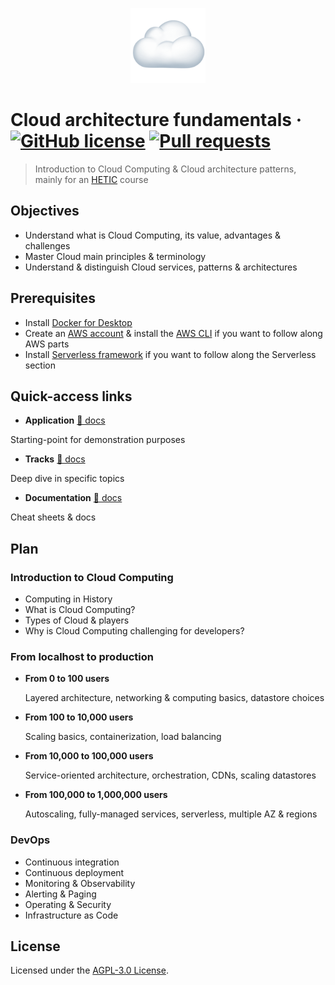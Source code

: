 <p align="center"><img src="./.github/cloud-logo.png" width="120" /></p>

# Cloud architecture fundamentals &middot; [![GitHub license](https://img.shields.io/badge/license-AGPLv3-blue)](https://github.com/greeeg/cloud-architecture-fundamentals/blob/master/LICENSE) [![Pull requests](https://img.shields.io/badge/PRs-welcome-brightgreen.svg)](https://github.com/greeeg/cloud-architecture-fundamentals/pulls)

> Introduction to Cloud Computing & Cloud architecture patterns, mainly for an [HETIC](https://www.hetic.net) course

## Objectives

- Understand what is Cloud Computing, its value, advantages & challenges
- Master Cloud main principles & terminology
- Understand & distinguish Cloud services, patterns & architectures

## Prerequisites

- Install [Docker for Desktop](https://www.docker.com/products/docker-desktop)
- Create an [AWS account](https://portal.aws.amazon.com/billing/signup) & install the [AWS CLI](https://docs.aws.amazon.com/cli/latest/userguide/install-cliv2.html) if you want to follow along AWS parts
- Install [Serverless framework](https://www.serverless.com/framework/docs/getting-started/) if you want to follow along the Serverless section

## Quick-access links

- **Application** [📖 docs](./app)

Starting-point for demonstration purposes

- **Tracks** [📖 docs](./tracks)

Deep dive in specific topics

- **Documentation** [📖 docs](./docs)

Cheat sheets & docs

## Plan

### Introduction to Cloud Computing

- Computing in History
- What is Cloud Computing?
- Types of Cloud & players
- Why is Cloud Computing challenging for developers?

### From localhost to production

- **From 0 to 100 users**

  Layered architecture, networking & computing basics, datastore choices

- **From 100 to 10,000 users**

  Scaling basics, containerization, load balancing

- **From 10,000 to 100,000 users**

  Service-oriented architecture, orchestration, CDNs, scaling datastores

- **From 100,000 to 1,000,000 users**

  Autoscaling, fully-managed services, serverless, multiple AZ & regions

### DevOps

- Continuous integration
- Continuous deployment
- Monitoring & Observability
- Alerting & Paging
- Operating & Security
- Infrastructure as Code

## License

Licensed under the [AGPL-3.0 License](./LICENSE).
